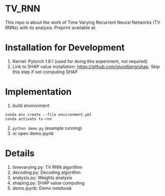 # TV_RNN

This repo is about the work of Time Varying Recurrent Neural Networks (TV RNNs) with its analysis. Preprint available at:

# Installation for Development
1. Kernel: Pytorch 1.8.1 (used for doing this experiment, not required)
2. Link to SHAP value installation: https://github.com/slundberg/shap. Skip this step if not computing SHAP
# Implementation
1. build environment
```
conda env create --file environment.yml
conda activate tv-rnn
```
2. ```python demo.py``` (example running) 
3. or open demo.ipynb

# Details
1. timevarying.py: TV RNN algorithm
2. decoding.py: Decoding algorithm
3. analysis.py: Weights analysis
4. shaping.py: SHAP value computing
5. demo.ipynb: Demo notebook

